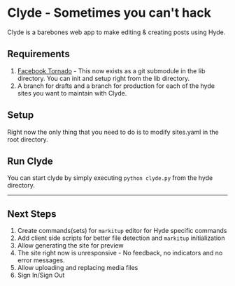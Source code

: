 Clyde - Sometimes you can't hack
================================

Clyde is a barebones web app to make editing & creating posts using Hyde.

## Requirements

1. [Facebook Tornado](http://github.com/facebook/tornado) - This now exists as a git submodule in the lib directory. You can init and setup right from the lib directory.
2. A branch for drafts and a branch for production for each of the hyde sites you
want to maintain with Clyde.

## Setup

Right now the only thing that you need to do is to modify sites.yaml in the root directory.

## Run Clyde

You can start clyde by simply executing `python clyde.py` from the hyde directory.
                                                     
-----------------------------------------------------

## Next Steps

1. Create commands(sets) for `markitup` editor for Hyde specific commands
2. Add client side scripts for better file detection and `markitup` initialization
3. Allow generating the site for preview
4. The site right now is unresponsive - No feedback, no indicators and no error messages.
5. Allow uploading and replacing media files
6. Sign In/Sign Out










